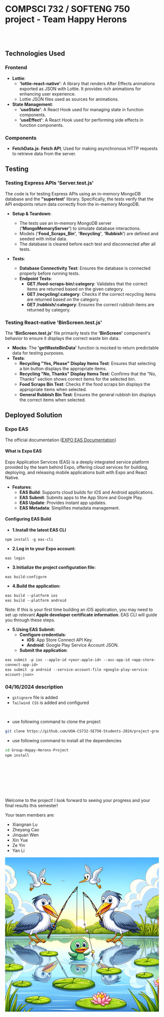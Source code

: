 # COMPSCI 732 / SOFTENG 750 project - Team Happy Herons
<br>
<br>

## Technologies Used
### Frontend
- **Lottie**:
  - **'lottie-react-native'**: A library that renders After Effects animations exported as JSON with Lottie. It provides rich animations for enhancing user experience.
  - Lottie JSON files used as sources for animations.
- **State Management**: 
  - **'useState'**: A React Hook used for managing state in function components.
  - **'useEffect'**: A React Hook used for performing side effects in function components.

### Components
- **FetchData.js**: **Fetch API**, Used for making asynchronous HTTP requests to retrieve data from the server.


## Testing

### Testing Express APIs 'Server.test.js'
The code is for testing Express APIs using an in-memory MongoDB database and the **"supertest'** library. Specifically, the tests verify that the API endpoints return data correctly from the in-memory MongoDB.

- **Setup & Teardown**:
  - The tests use an in-memory MongoDB server (**'MongoMemoryServer'**) to simulate database interactions.
  - Models (**'Food_Scraps_Bin'**, **'Recycling'**, **'Rubbish'**) are defined and seeded with initial data.
  - The database is cleared before each test and disconnected after all tests.
    
- **Tests**:
  - **Database Connectivity Test**: Ensures the database is connected properly before running tests.
  - **Endpoint Tests**:
    - **GET /food-scraps-bin/:category**: Validates that the correct items are returned based on the given category.
    - **GET /recycling/:category**: Checks if the correct recycling items are returned based on the category.
    - **GET /rubbish/:category**: Ensures the correct rubbish items are returned by category.

### Testing React-native 'BinScreen.test.js'
The **'BinScreen.test.js'** file primarily tests the **'BinScreen'** component's behavior to ensure it displays the correct waste bin data. 

- **Mocks**: The **'getWasteBinData'** function is mocked to return predictable data for testing purposes.
- **Tests**:
  - **Recycling "Yes, Please" Display Items Test**: Ensures that selecting a bin button displays the appropriate items.
  - **Recycling "No, Thanks" Display Items Test**: Confirms that the "No, Thanks" section shows correct items for the selected bin.
  - **Food Scraps Bin Test**: Checks if the food scraps bin displays the appropriate items when selected.
  - **General Rubbish Bin Test**: Ensures the general rubbish bin displays the correct items when selected.

## Deployed Solution
### Expo EAS
The official documentation ([EXPO EAS Documentation](https://docs.expo.dev/eas/))

#### What is Expo EAS
Expo Application Services (EAS) is a deeply integrated service platform provided by the team behind Expo, offering cloud services for building, deploying, and releasing mobile applications built with Expo and React Native.
- **Features**:
  - **EAS Build**: Supports cloud builds for iOS and Android applications.
  - **EAS Submit**: Submits apps to the App Store and Google Play.
  - **EAS Update**: Provides instant app updates.
  - **EAS Metadata**: Simplifies metadata management.

#### Configuring EAS Build
- **1.Install the latest EAS CLI**
```
npm install -g eas-cli
```
- **2.Log in to your Expo account:**
```
eas login
```
- **3.Initialize the project configuration file:**
```
eas build:configure
```
- **4.Build the application:**
```
eas build --platform ios
eas build --platform android
```
Note: If this is your first time building an iOS application, you may need to set up relevant **Apple developer certificate information**. EAS CLI will guide you through these steps.

- **5.Using EAS Submit:**
  - **Configure credentials**:
    - **iOS**: App Store Connect API Key.
    - **Android**: Google Play Service Account JSON.
  - **Submit the application**:
```
eas submit -p ios --apple-id <your-apple-id> --asc-app-id <app-store-connect-app-id>
eas submit -p android --service-account-file <google-play-service-account-json>
```













### 04/16/2024 description
- `gitignore` file is added
- `Tailwind CSS` is added and configured

<br>

- use following command to clone the project
```bash
git clone https://github.com/UOA-CS732-SE750-Students-2024/project-group-happy-herons.git
```

- use following command to install all the dependencies
```bash
cd Group-Happy-Herons-Project
npm install
```

<br>
<br>
<br>
<br>
<br>
<br>

Welcome to the project! I look forward to seeing your progress and your final results this semester!

Your team members are:
- Xiangnan Lu
- Zheyang Cao
- Jinquan Wen
- Xin Yue
- Ze Yin
- Yan Li

![](./group-image/Happy%20Herons.webp)
